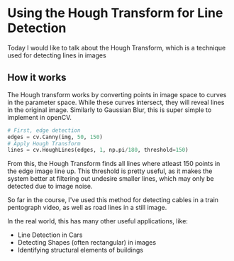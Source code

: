 # Using the Hough Transform for Line Detection

Today I would like to talk about the Hough Transform, which is a technique used for detecting lines in images

## How it works

The Hough transform works by converting points in image space to curves in the parameter space. While these curves intersect, they will reveal lines in the original image. Similarly to Gaussian Blur, this is super simple to implement in openCV.

```python
# First, edge detection
edges = cv.Canny(img, 50, 150)
# Apply Hough Transform
lines = cv.HoughLines(edges, 1, np.pi/180, threshold=150)
```

From this, the Hough Transform finds all lines where atleast 150 points in the edge image line up. This threshold is pretty useful, as it makes the system better at filtering out undesire smaller lines, which may only be detected due to image noise.

So far in the course, I've used this method for detecting cables in a train pentograph video, as well as road lines in a still image.

In the real world, this has many other useful applications, like:
- Line Detection in Cars
- Detecting Shapes (often rectangular) in images
- Identifying structural elements of buildings

  
